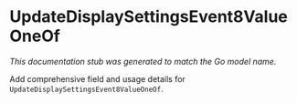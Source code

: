 # UpdateDisplaySettingsEvent8ValueOneOf

_This documentation stub was generated to match the Go model name._

Add comprehensive field and usage details for `UpdateDisplaySettingsEvent8ValueOneOf`.
